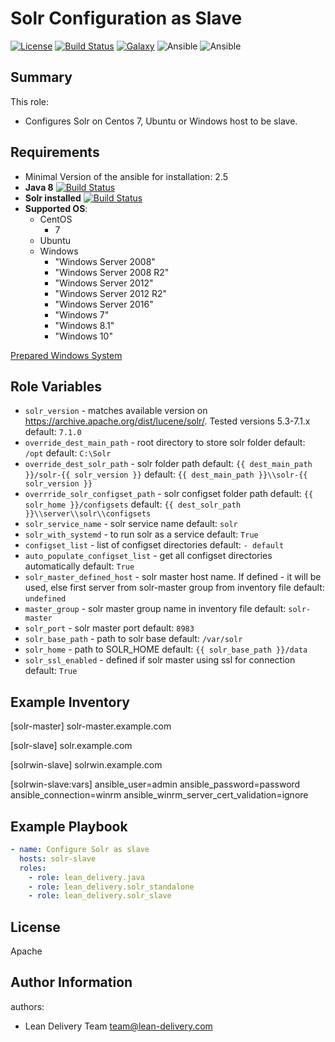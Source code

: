 Solr Configuration as Slave
=========
[![License](https://img.shields.io/badge/license-Apache-green.svg?style=flat)](https://raw.githubusercontent.com/lean-delivery/ansible-role-solr-slave/master/LICENSE)
[![Build Status](https://travis-ci.org/lean-delivery/ansible-role-solr-slave.svg?branch=master)](https://travis-ci.org/lean-delivery/ansible-role-solr-slave)
[![Galaxy](https://img.shields.io/badge/galaxy-lean_delivery.solr_slave-blue.svg)](https://galaxy.ansible.com/lean_delivery/solr_slave)
![Ansible](https://img.shields.io/ansible/role/d/30434.svg)
![Ansible](https://img.shields.io/badge/dynamic/json.svg?label=min_ansible_version&url=https%3A%2F%2Fgalaxy.ansible.com%2Fapi%2Fv1%2Froles%2F30434%2F&query=$.min_ansible_version)
## Summary

This role:
  - Configures Solr on Centos 7, Ubuntu or Windows host to be slave.

Requirements
------------
  - Minimal Version of the ansible for installation: 2.5
  - **Java 8** [![Build Status](https://travis-ci.org/lean-delivery/ansible-role-java.svg?branch=master)](https://travis-ci.org/lean-delivery/ansible-role-java)
  - **Solr installed** [![Build Status](https://travis-ci.org/lean-delivery/ansible-role-solr-standalone.svg?branch=master)](https://travis-ci.org/lean-delivery/ansible-role-solr-standalone)
  - **Supported OS**:
    - CentOS
      - 7
    - Ubuntu
    - Windows
      - "Windows Server 2008"
      - "Windows Server 2008 R2"
      - "Windows Server 2012"
      - "Windows Server 2012 R2"
      - "Windows Server 2016"
      - "Windows 7"
      - "Windows 8.1"
      - "Windows 10"

[Prepared Windows System](https://docs.ansible.com/ansible/latest/user_guide/windows_setup.html)

## Role Variables
  - `solr_version` - matches available version on https://archive.apache.org/dist/lucene/solr/. Tested versions 5.3-7.1.x
    default: `7.1.0`
  - `override_dest_main_path` - root directory to store solr folder
    default: `/opt`
    default: `C:\Solr`
  - `override_dest_solr_path` - solr folder path
    default: `{{ dest_main_path }}/solr-{{ solr_version }}`
    default: `{{ dest_main_path }}\\solr-{{ solr_version }}`
  - `overrride_solr_configset_path` - solr configset folder path
    default: `{{ solr_home }}/configsets`
    default: `{{ dest_solr_path }}\\server\\solr\\configsets`
  - `solr_service_name` - solr service name
    default: `solr`
  - `solr_with_systemd` - to run solr as a service
    default: `True`
  - `configset_list` - list of configset directories
    default: `- default`
  - `auto_populate_configset_list` - get all configset directories automatically
    default: `True`
  - `solr_master_defined_host` - solr master host name. If defined - it will be used, else first server from solr-master group from inventory file
    default: `undefined`
  - `master_group` - solr master group name in inventory file
    default: `solr-master`
  - `solr_port` - solr master port
    default: `8983`
  - `solr_base_path` - path to solr base
    default: `/var/solr`
  - `solr_home` - path to SOLR_HOME
    default: `{{ solr_base_path }}/data`
  - `solr_ssl_enabled` - defined if solr master using ssl for connection
    default: `True`

Example Inventory
----------------
[solr-master]
solr-master.example.com

[solr-slave]
solr.example.com

[solrwin-slave]
solrwin.example.com

[solrwin-slave:vars]
ansible_user=admin
ansible_password=password
ansible_connection=winrm
ansible_winrm_server_cert_validation=ignore

Example Playbook
----------------

```yml
- name: Configure Solr as slave
  hosts: solr-slave
  roles:
    - role: lean_delivery.java
    - role: lean_delivery.solr_standalone
    - role: lean_delivery.solr_slave
```

License
-------

Apache

Author Information
------------------

authors:
  - Lean Delivery Team <team@lean-delivery.com>
